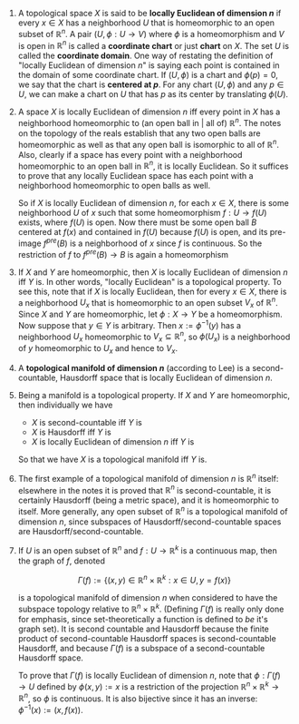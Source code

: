 1. A topological space $X$ is said to be **locally Euclidean of dimension $n$** if every $x \in X$ has a neighborhood $U$ that is homeomorphic to an open subset of $\mathbb{R}^n$. A pair $(U, \phi: U \to V)$ where $\phi$ is a homeomorphism and $V$ is open in $\mathbb{R}^n$ is called a **coordinate chart** or just **chart** on $X$. The set $U$ is called the **coordinate domain**. One way of restating the definition of "locally Euclidean of dimension $n$" is saying each point is contained in the domain of some coordinate chart. If $(U, \phi)$ is a chart and $\phi(p) = 0$, we say that the chart is **centered at $p$**. For any chart $(U, \phi)$ and any $p \in U$, we can make a chart on $U$ that has $p$ as its center by translating $\phi(U)$.

2. A space $X$ is locally Euclidean of dimension $n$ iff every point in $X$ has a neighborhood homeomorphic to (an open ball in | all of) $\mathbb{R}^n$. The notes on the topology of the reals establish that any two open balls are homeomorphic as well as that any open ball is isomorphic to all of $\mathbb{R}^n$. Also, clearly if a space has every point with a neighborhood homeomorphic to an open ball in $\mathbb{R}^n$, it is locally Euclidean. So it suffices to prove that any locally Euclidean space has each point with a neighborhood homeomorphic to open balls as well.

    So if $X$ is locally Euclidean of dimension $n$, for each $x \in X$, there is some neighborhood $U$ of $x$ such that some homeomorphism $f: U \to f(U)$ exists, where $f(U)$ is open. Now there must be some open ball $B$ centered at $f(x)$ and contained in $f(U)$ because $f(U)$ is open, and its pre-image $f^{pre}(B)$ is a neighborhood of $x$ since $f$ is continuous. So the restriction of $f$ to $f^{pre}(B) \to B$ is again a homeomorphism

3. If $X$ and $Y$ are homeomorphic, then $X$ is locally Euclidean of dimension $n$ iff $Y$ is. In other words, "locally Euclidean" is a topological property. To see this, note that if $X$ is locally Euclidean, then for every $x \in X$, there is a neighborhood $U_x$ that is homeomorphic to an open subset $V_x$ of $\mathbb{R}^n$. Since $X$ and $Y$ are homeomorphic, let $\phi: X \to Y$ be a homeomorphism. Now suppose that $y \in Y$ is arbitrary. Then $x := \phi^{-1}(y)$ has a neighborhood $U_x$ homeomorphic to $V_x \subseteq \mathbb{R}^n$, so $\phi(U_x)$ is a neighborhood of $y$ homeomorphic to $U_x$ and hence to $V_x$.

4. A **topological manifold of dimension $n$** (according to Lee) is a second-countable, Hausdorff space that is locally Euclidean of dimension $n$.

5. Being a manifold is a topological property. If $X$ and $Y$ are homeomorphic, then individually we have

     - $X$ is second-countable iff $Y$ is
     - $X$ is Hausdorff iff $Y$ is
     - $X$ is locally Euclidean of dimension $n$ iff $Y$ is

    So that we have $X$ is a topological manifold iff $Y$ is.

6. The first example of a topological manifold of dimension $n$ is $\mathbb{R}^n$ itself: elsewhere in the notes it is proved that $\mathbb{R}^n$ is second-countable, it is certainly Hausdorff (being a metric space), and it is homeomorphic to itself. More generally, any open subset of $\mathbb{R}^n$ is a topological manifold of dimension $n$, since subspaces of Hausdorff/second-countable spaces are Hausdorff/second-countable.

7. If $U$ is an open subset of $\mathbb{R}^n$ and $f: U \to \mathbb{R}^k$ is a continuous map, then the graph of $f$, denoted

    $$\Gamma(f) := \{(x, y) \in \mathbb{R}^n \times \mathbb{R}^k : x \in U, y = f(x)\}$$

    is a topological manifold of dimension $n$ when considered to have the subspace topology relative to $\mathbb{R}^n \times \mathbb{R}^k$. (Defining $\Gamma(f)$ is really only done for emphasis, since set-theoretically a function is defined to *be* it's graph set). It is second countable and Hausdorff because the finite product of second-countable Hausdorff spaces is second-countable Hausdorff, and because $\Gamma(f)$ is a subspace of a second-countable Hausdorff space.

    To prove that $\Gamma(f)$ is locally Euclidean of dimension $n$, note that $\phi: \Gamma(f) \to U$ defined by $\phi(x, y) := x$ is a restriction of the projection $\mathbb{R}^n \times \mathbb{R}^k \to \mathbb{R}^n$, so $\phi$ is continuous. It is also bijective since it has an inverse: $\phi^{-1}(x) := (x, f(x))$.
